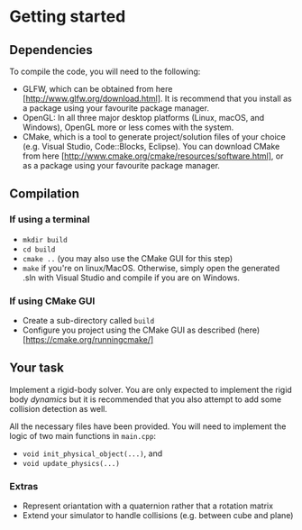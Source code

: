 # Getting started

## Dependencies

To compile the code, you will need to the following:

* GLFW, which can be obtained from here [http://www.glfw.org/download.html]. It 
is recommend that you install as a package using your favourite package manager.
* OpenGL: In all three major desktop platforms (Linux, macOS, and Windows), 
OpenGL more or less comes with the system.
* CMake, which is a tool to generate project/solution files of your choice 
(e.g. Visual Studio, Code::Blocks, Eclipse). You can download CMake from 
here [http://www.cmake.org/cmake/resources/software.html], or as a package using 
your favourite package manager.

## Compilation

### If using a terminal

* `mkdir build`
* `cd build`
* `cmake ..` (you may also use the CMake GUI for this step)
* `make` if you're on linux/MacOS. Otherwise, simply open the generated .sln 
with Visual Studio and compile if you are on Windows.

### If using CMake GUI

* Create a sub-directory called `build`
* Configure you project using the CMake GUI as described (here)[https://cmake.org/runningcmake/]

## Your task

Implement a rigid-body solver. You are only expected to implement the rigid body
_dynamics_ but it is recommended that you also attempt to add some collision 
detection as well. 

All the necessary files have been provided. You will need to implement the logic 
of two main functions in `main.cpp`: 
* `void init_physical_object(...)`, and 
* `void update_physics(...)`

### Extras

* Represent oriantation with a quaternion rather that a rotation matrix
* Extend your simulator to handle collisions (e.g. between cube and plane)
